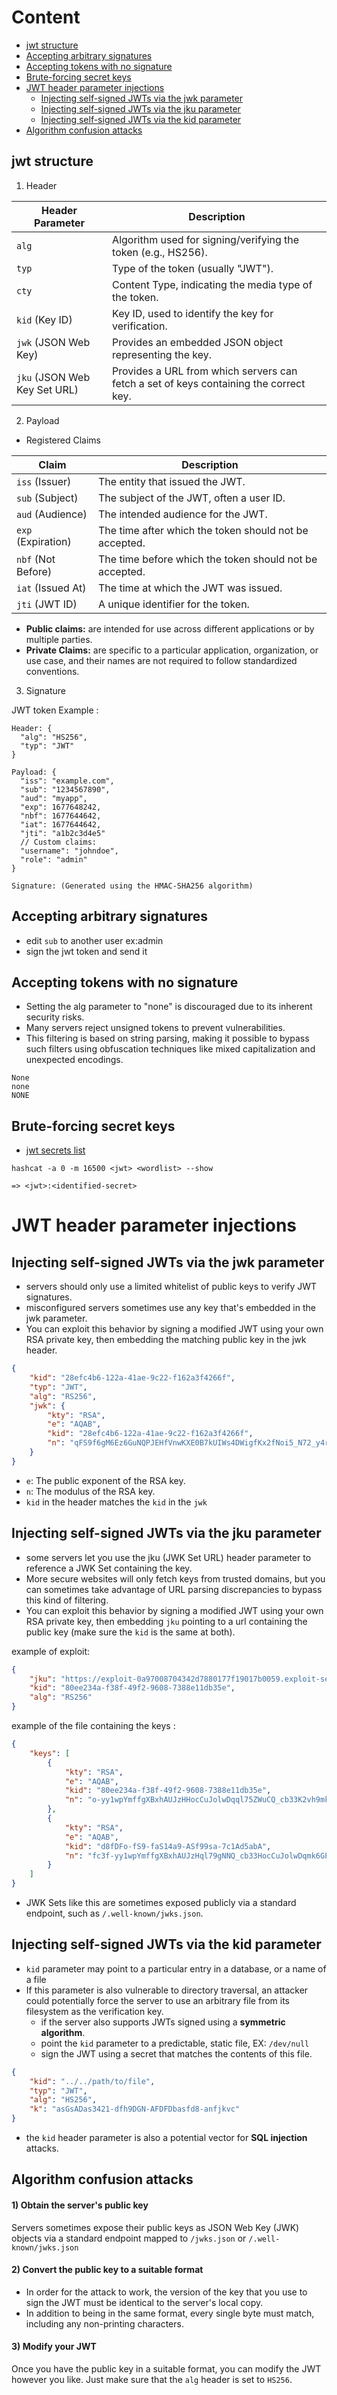 # Content 
- [jwt structure](#jwt-structure)
- [Accepting arbitrary signatures](#accepting-arbitrary-signatures)
- [Accepting tokens with no signature](#accepting-tokens-with-no-signature)
- [Brute-forcing secret keys](#brute-forcing-secret-keys)
- [JWT header parameter injections](#jwt-header-parameter-injections)
  - [Injecting self-signed JWTs via the jwk parameter](#injecting-self-signed-jwts-via-the-jwk-parameter)
  - [Injecting self-signed JWTs via the jku parameter](#injecting-self-signed-jwts-via-the-jku-parameter)
  - [Injecting self-signed JWTs via the kid parameter](#injecting-self-signed-jwts-via-the-kid-parameter)
- [Algorithm confusion attacks](#algorithm-confusion-attacks)




## jwt structure
1) Header



| Header Parameter | Description                                             |
|------------------|---------------------------------------------------------|
| `alg`                        | Algorithm used for signing/verifying the token (e.g., HS256).     |
| `typ`                        | Type of the token (usually "JWT").                     |
| `cty`                        | Content Type, indicating the media type of the token.  |
| `kid` (Key ID)               | Key ID, used to identify the key for verification.      |
| `jwk` (JSON Web Key)         | Provides an embedded JSON object representing the key.                                |
| `jku` (JSON Web Key Set URL) | Provides a URL from which servers can fetch a set of keys containing the correct key. |



2) Payload
- Registered Claims


| Claim             | Description                                                |
|-------------------|------------------------------------------------------------|
| `iss` (Issuer)    | The entity that issued the JWT.                            |
| `sub` (Subject)   | The subject of the JWT, often a user ID.                   |
| `aud` (Audience)  | The intended audience for the JWT.                        |
| `exp` (Expiration) | The time after which the token should not be accepted.   |
| `nbf` (Not Before) | The time before which the token should not be accepted. |
| `iat` (Issued At) | The time at which the JWT was issued.                     |
| `jti` (JWT ID)     | A unique identifier for the token.                         |

- **Public claims:** are intended for use across different applications or by multiple parties.
- **Private Claims:** are specific to a particular application, organization, or use case, and their names are not required to follow standardized conventions.  

3) Signature


JWT token Example : 
```jwt
Header: {
  "alg": "HS256",
  "typ": "JWT"
}

Payload: {
  "iss": "example.com",
  "sub": "1234567890",
  "aud": "myapp",
  "exp": 1677648242,
  "nbf": 1677644642,
  "iat": 1677644642,
  "jti": "a1b2c3d4e5"
  // Custom claims:
  "username": "johndoe",
  "role": "admin"
}

Signature: (Generated using the HMAC-SHA256 algorithm)

```

## Accepting arbitrary signatures
- edit `sub` to another user ex:admin 
- sign the jwt token and send it

## Accepting tokens with no signature
- Setting the alg parameter to "none" is discouraged due to its inherent security risks. 
- Many servers reject unsigned tokens to prevent vulnerabilities. 
- This filtering is based on string parsing, making it possible to bypass such filters using obfuscation techniques like mixed capitalization and unexpected encodings.
```
None
none
NONE

```
## Brute-forcing secret keys
- [jwt secrets list](https://github.com/wallarm/jwt-secrets/blob/master/jwt.secrets.list)
```shell
hashcat -a 0 -m 16500 <jwt> <wordlist> --show

=> <jwt>:<identified-secret>
```


# JWT header parameter injections
## Injecting self-signed JWTs via the jwk parameter
- servers should only use a limited whitelist of public keys to verify JWT signatures.
- misconfigured servers sometimes use any key that's embedded in the jwk parameter.
- You can exploit this behavior by signing a modified JWT using your own RSA private key, then embedding the matching public key in the jwk header.

```json
{
    "kid": "28efc4b6-122a-41ae-9c22-f162a3f4266f",
    "typ": "JWT",
    "alg": "RS256",
    "jwk": {
        "kty": "RSA",
        "e": "AQAB",
        "kid": "28efc4b6-122a-41ae-9c22-f162a3f4266f",
        "n": "qFS9f6gM6Ez6GuNQPJEHfVnwKXE0B7kUIWs4DWigfKx2fNoi5_N72_y4r2OB2IZn0PFBswo1QFTAIVCHqwEMozN16yVWkoRIwzfVeXj7cpTlr7JpWVvbkiEM0SkMgAvP0Rm2wua7d79C5KIQy6kCD7u63Ma45i0EIxpBDqFK788"
    }
}
```
- `e`: The public exponent of the RSA key.
- `n`: The modulus of the RSA key.
- `kid` in the header matches the `kid` in the `jwk`

## Injecting self-signed JWTs via the jku parameter
- some servers let you use the jku (JWK Set URL) header parameter to reference a JWK Set containing the key.
- More secure websites will only fetch keys from trusted domains, but you can sometimes take advantage of URL parsing discrepancies to bypass this kind of filtering.
- You can exploit this behavior by signing a modified JWT using your own RSA private key, then embedding `jku` pointing to a url containing the public key (make sure the `kid` is the same at both).

example of exploit:
```json
{
    "jku": "https://exploit-0a97008704342d7880177f19017b0059.exploit-server.net/exploit.json",
    "kid": "80ee234a-f38f-49f2-9608-7388e11db35e",
    "alg": "RS256"
}
```


example of the file containing the keys :
```json
{
    "keys": [
        {
            "kty": "RSA",
            "e": "AQAB",
            "kid": "80ee234a-f38f-49f2-9608-7388e11db35e",
            "n": "o-yy1wpYmffgXBxhAUJzHHocCuJolwDqql75ZWuCQ_cb33K2vh9mk6GPM9gNN4Y_qTVX67WhsN3JvaFYw-fhvsWQ"
        },
        {
            "kty": "RSA",
            "e": "AQAB",
            "kid": "d8fDFo-fS9-faS14a9-ASf99sa-7c1Ad5abA",
            "n": "fc3f-yy1wpYmffgXBxhAUJzHql79gNNQ_cb33HocCuJolwDqmk6GPM4Y_qTVX67WhsN3JvaFYw-dfg6DH-asAScw"
        }
    ]
}
```
- JWK Sets like this are sometimes exposed publicly via a standard endpoint, such as `/.well-known/jwks.json`.

## Injecting self-signed JWTs via the kid parameter
- `kid` parameter may point to a particular entry in a database, or a name of a file
- If this parameter is also vulnerable to directory traversal, an attacker could potentially force the server to use an arbitrary file from its filesystem as the verification key.
  - if the server also supports JWTs signed using a **symmetric algorithm**.
  - point the `kid` parameter to a predictable, static file, EX: `/dev/null`
  - sign the JWT using a secret that matches the contents of this file.  
```json
{
    "kid": "../../path/to/file",
    "typ": "JWT",
    "alg": "HS256",
    "k": "asGsADas3421-dfh9DGN-AFDFDbasfd8-anfjkvc"
}
```
- the `kid` header parameter is also a potential vector for **SQL injection** attacks. 

## Algorithm confusion attacks
#### 1) **Obtain the server's public key**

Servers sometimes expose their public keys as JSON Web Key (JWK) objects via a standard endpoint mapped to `/jwks.json` or `/.well-known/jwks.json`

#### 2) **Convert the public key to a suitable format**

- In order for the attack to work, the version of the key that you use to sign the JWT must be identical to the server's local copy. 
- In addition to being in the same format, every single byte must match, including any non-printing characters.

#### 3) **Modify your JWT**

Once you have the public key in a suitable format, you can modify the JWT however you like. Just make sure that the `alg` header is set to `HS256`. 
